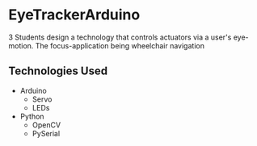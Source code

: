# EyeTrackerArduino
3 Students design a technology that controls actuators via a user's eye-motion. The focus-application being wheelchair navigation

## Technologies Used

* Arduino
  * Servo
  * LEDs
* Python 
  * OpenCV
  * PySerial
  
